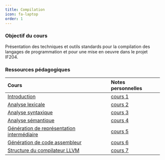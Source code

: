 ```yaml
---
title: Compilation 
icon: fa-laptop
order: 1
---
```


### Objectif du cours
Présentation des techniques et outils standards pour la compilation
des langages de programmation et pour une mise en oeuvre dans
le projet IF204.

### Ressources pédagogiques

| Cours                                        | Notes personnelles |
| :--                                          | :--                |
| [Introduction]                               | [cours 1]          |
| [Analyse lexicale]                           | [cours 2]          |
| [Analyse syntaxique]                         | [cours 3]          |
| [Analyse sémantique]                         | [cours 4]          |
| [Génération de représentation intermédiaire] | [cours 5]          |
| [Génération de code assembleur]              | [cours 6]          |
| [Structure du compilateur LLVM]              | [cours 7]          |




[cours 1]:assets/md/compilation/cours1
[cours 2]:assets/md/compilation/cours2
[cours 3]:assets/md/compilation/cours3
[cours 4]:assets/md/compilation/cours4
[cours 5]:assets/md/compilation/cours5
[cours 6]:assets/md/compilation/cours6
[cours 7]:assets/md/compilation/cours7


[Introduction]:https://moodle.bordeaux-inp.fr/pluginfile.php/20379/mod_resource/content/2/courscompilation-1.pdf

[Analyse lexicale]:https://moodle.bordeaux-inp.fr/mod/resource/view.php?id=9539

[Analyse syntaxique]:https://moodle.bordeaux-inp.fr/mod/resource/view.php?id=9540
[Analyse sémantique]:https://moodle.bordeaux-inp.fr/mod/resource/view.php?id=9541
[Génération de représentation intermédiaire]:https://moodle.bordeaux-inp.fr/mod/resource/view.php?id=9542
[Génération de code assembleur]:https://moodle.bordeaux-inp.fr/mod/resource/view.php?id=9543
[Structure du compilateur LLVM]:https://moodle.bordeaux-inp.fr/mod/resource/view.php?id=21304

